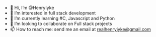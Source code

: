 - 👋 Hi, I’m @HenryIyke
- 👀 I’m interested in full stack development
- 🌱 I’m currently learning #C, Javascript and Python
- 💞️ I’m looking to collaborate on Full stack projects
- 📫 How to reach me: send me an email at realhenryiyke@gmail.com

<!---
HenryIyke/HenryIyke is a ✨ special ✨ repository because its `README.md` (this file) appears on your GitHub profile.
You can click the Preview link to take a look at your changes.
--->
